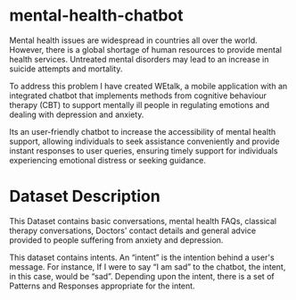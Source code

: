 # mental-health-chatbot
Mental health issues are widespread in countries all over the world. However, there is a
global shortage of human resources to provide mental health services. Untreated mental
disorders may lead to an increase in suicide attempts and mortality.

To address this problem I have created WEtalk, a mobile application with an integrated chatbot that
implements methods from cognitive behaviour therapy (CBT) to support mentally ill
people in regulating emotions and dealing with depression and anxiety.

Its an user-friendly chatbot to increase the accessibility of
mental health support, allowing individuals to seek assistance conveniently
and provide instant responses to user queries, ensuring timely support for
individuals experiencing emotional distress or seeking guidance.

# Dataset Description
This Dataset contains basic conversations, mental health FAQs,
classical therapy conversations, Doctors' contact details and general
advice provided to people suffering from anxiety and depression.

This dataset contains intents. An “intent” is the intention behind a
user's message. For instance, If I were to say “I am sad” to the chatbot, the
intent, in this case, would be “sad”. Depending upon the intent, there is a
set of Patterns and Responses appropriate for the intent.
